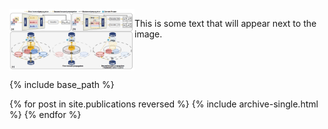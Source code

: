 <div style="display: flex; align-items: flex-start;">
  <img src="https://github.com/DJEddyking/djeddyking.github.io/blob/master/images/ECCV.png" alt="image description" style="width: 200px;">
  <p>This is some text that will appear next to the image.</p>
</div>

{% include base_path %}

{% for post in site.publications reversed %}
  {% include archive-single.html %}
{% endfor %}
